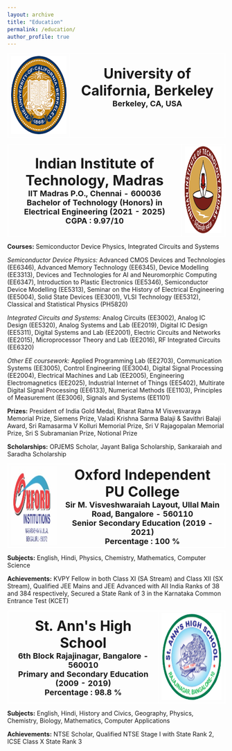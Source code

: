 ```yaml
---
layout: archive
title: "Education"
permalink: /education/
author_profile: true
---
```

<head>
<style>
table, th, td {
  border: 1px solid white;
  border-collapse: collapse;
}
</style>
</head>

<table>
<tr>
<th>
<center>
<img src="/images/UCB.png" alt="UCB" style="width: 250px; height: 180px;"> 
</center>
</th>
<th align="center">
<font size="6"><b>University of California, Berkeley</b></font><br/>
<font size="4"> Berkeley, CA, USA </font><br/>
<font size="4">  </font><br/>
<font size="4">  </font><br/>
</th>
</tr>
</table>

<table>
<tr>
<th align="center">
<font size="6"><b>Indian Institute of Technology, Madras</b></font><br/>
<font size="4"> IIT Madras P.O., Chennai - 600036 </font><br/>
<font size="4"> Bachelor of Technology (Honors) in Electrical Engineering (2021 - 2025) </font><br/>
<font size="4"> CGPA : 9.97/10 </font><br/>
</th>
<th>
<center>
<img src="/images/IITM.png" alt="IITM" style="width: 200px; height: 200px;"> 
</center>
</th>
</tr>
</table>

**Courses:** Semiconductor Device Physics, Integrated Circuits and Systems

*Semiconductor Device Physics:* Advanced CMOS Devices and Technologies (EE6346), Advanced Memory Technology (EE6345), Device Modelling (EE3313), Devices and Technologies for AI and Neuromorphic Computing (EE6347), Introduction to Plastic Electronics (EE5346), Semiconductor Device Modelling (EE5313), Seminar on the History of Electrical Engineering (EE5004), Solid State Devices (EE3001), VLSI Technology (EE5312), Classical and Statistical Physics (PH5820)

*Integrated Circuits and Systems:* Analog Circuits (EE3002), Analog IC Design (EE5320), Analog Systems and Lab (EE2019), Digital IC Design (EE5311), Digital Systems and Lab (EE2001), Electric Circuits and Networks (EE2015), Microprocessor Theory and Lab (EE2016), RF Integrated Circuits (EE6320) 

*Other EE coursework:* Applied Programming Lab (EE2703), Communication Systems (EE3005), Control Engineering (EE3004), Digital Signal Processing (EE2004), Electrical Machines and Lab (EE2005), Engineering Electromagnetics (EE2025), Industrial Internet of Things (EE5402), Multirate Digital Signal Processing (EE6133), Numerical Methods (EE1103), Principles of Measurement (EE3006), Signals and Systems (EE1101)

**Prizes:** President of India Gold Medal, Bharat Ratna M Visvesvaraya Memorial Prize, Siemens Prize, Valadi Krishna Sarma Balaji & Savithri Balaji Award, Sri Ramasarma V Kolluri Memorial Prize, Sri V Rajagopalan Memorial Prize, Sri S Subramanian Prize, Notional Prize

**Scholarships:** OPJEMS Scholar, Jayant Baliga Scholarship, Sankaraiah and Saradha Scholarship

<table>
<tr>
<th>
<center>
<img src="/images/OxfordPU.png" alt="Oxford PU" style="width: 250px; height: 180px;"> 
</center>
</th>
<th align="center">
<font size="6"><b>Oxford Independent PU College</b></font><br/>
<font size="4"> Sir M. Visveshwaraiah Layout, Ullal Main Road, Bangalore - 560110 </font><br/>
<font size="4"> Senior Secondary Education  (2019 - 2021) </font><br/>
<font size="4"> Percentage : 100 % </font><br/>
</th>
</tr>
</table>

**Subjects:** English, Hindi, Physics, Chemistry, Mathematics, Computer Science 

**Achievements:** KVPY Fellow in both Class XI (SA Stream) and Class XII (SX Stream), Qualified JEE Mains and JEE Advanced with All India Ranks of 38 and 384 respectively, Secured a State Rank of 3 in the Karnataka Common Entrance Test (KCET)

<table>
<tr>
<th align="center">
<font size="6"><b>St. Ann's High School</b></font><br/>
<font size="4"> 6th Block Rajajinagar, Bangalore - 560010 </font><br/>
<font size="4"> Primary and Secondary Education (2009 - 2019) </font><br/>
<font size="4"> Percentage : 98.8 % </font><br/>
</th>
<th>
<center>
<img src="/images/StAnns.png" alt="St.Anns" style="width: 200px; height: 200px;"> 
</center>
</th>
</tr>
</table>

**Subjects:** English, Hindi, History and Civics, Geography, Physics, Chemistry, Biology, Mathematics, Computer Applications

**Achievements:** NTSE Scholar, Qualified NTSE Stage I with State Rank 2, ICSE Class X State Rank 3